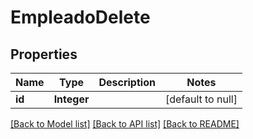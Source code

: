 # EmpleadoDelete
## Properties

| Name | Type | Description | Notes |
|------------ | ------------- | ------------- | -------------|
| **id** | **Integer** |  | [default to null] |

[[Back to Model list]](../README.md#documentation-for-models) [[Back to API list]](../README.md#documentation-for-api-endpoints) [[Back to README]](../README.md)

